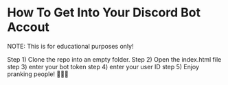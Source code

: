 # How To Get Into Your Discord Bot Accout

NOTE: This is for educational purposes only!

Step 1) Clone the repo into an empty folder.
Step 2) Open the index.html file
step 3) enter your bot token
step 4) enter your user ID
step 5) Enjoy pranking people! 🤡🤡🤡
